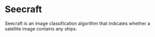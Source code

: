 # Seecraft

Seecraft is an image classification algorithm that indicates whether a satellite image contains any ships. 

